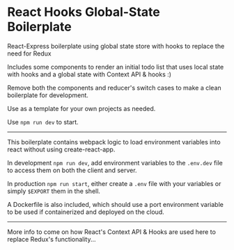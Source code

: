 # React Hooks Global-State Boilerplate
React-Express boilerplate using global state store with hooks to replace the need for Redux

Includes some components to render an initial todo list that uses local state with hooks and a global state with Context API & hooks :)

Remove both the components and reducer's switch cases to make a clean boilerplate for development.

Use as a template for your own projects as needed.

Use `npm run dev` to start.

___

This boilerplate contains webpack logic to load environment variables into react without using create-react-app.

In development `npm run dev`, add environment variables to the `.env.dev` file to access them on both the client and server.

In production `npm run start`, either create a `.env` file with your variables or simply `$EXPORT` them in the shell.

A Dockerfile is also included, which should use a port environment variable to be used if containerized and deployed on the cloud.

___

More info to come on how React's Context API & Hooks are used here to replace Redux's functionality...
